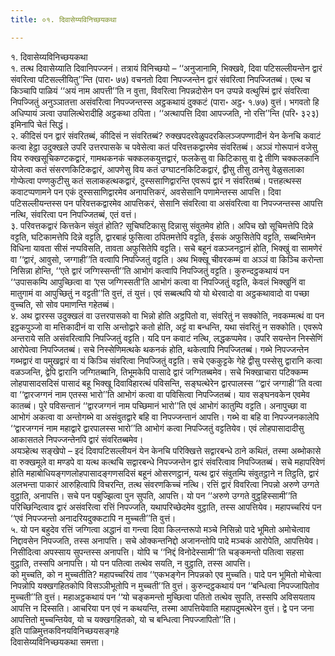 ```yaml
---
title: ०१. दिवासेय्यविनिच्छयकथा

---
```

१. दिवासेय्यविनिच्छयकथा  
१. तत्थ दिवासेय्याति दिवानिपज्जनं। तत्रायं विनिच्छयो – ‘‘अनुजानामि, भिक्खवे, दिवा पटिसल्लीयन्तेन द्वारं संवरित्वा पटिसल्लीयितु’’न्ति (पारा॰ ७७) वचनतो दिवा निपज्जन्तेन द्वारं संवरित्वा निपज्जितब्बं। एत्थ च किञ्चापि पाळियं ‘‘अयं नाम आपत्ती’’ति न वुत्ता, विवरित्वा निपन्नदोसेन पन उप्पन्ने वत्थुस्मिं द्वारं संवरित्वा निपज्जितुं अनुञ्ञातत्ता असंवरित्वा निपज्जन्तस्स अट्ठकथायं दुक्कटं (पारा॰ अट्ठ॰ १.७७) वुत्तं। भगवतो हि अधिप्पायं ञत्वा उपालित्थेरादीहि अट्ठकथा ठपिता। ‘‘अत्थापत्ति दिवा आपज्जति, नो रत्ति’’न्ति (परि॰ ३२३) इमिनापि चेतं सिद्धं।  
२. कीदिसं पन द्वारं संवरितब्बं, कीदिसं न संवरितब्बं? रुक्खपदरवेळुपदरकिलञ्जपण्णादीनं येन केनचि कवाटं कत्वा हेट्ठा उदुक्खले उपरि उत्तरपासके च पवेसेत्वा कतं परिवत्तकद्वारमेव संवरितब्बं। अञ्ञं गोरूपानं वजेसु विय रुक्खसूचिकण्टकद्वारं, गामथकनकं चक्कलकयुत्तद्वारं, फलकेसु वा किटिकासु वा द्वे तीणि चक्कलकानि योजेत्वा कतं संसरणकिटिकद्वारं, आपणेसु विय कतं उग्घाटनकिटिकद्वारं, द्वीसु तीसु ठानेसु वेळुसलाका गोप्फेत्वा पण्णकुटीसु कतं सलाकहत्थकद्वारं, दुस्ससाणिद्वारन्ति एवरूपं द्वारं न संवरितब्बं। पत्तहत्थस्स कवाटप्पणामने पन एकं दुस्ससाणिद्वारमेव अनापत्तिकरं, अवसेसानि पणामेन्तस्स आपत्ति। दिवा पटिसल्लीयन्तस्स पन परिवत्तकद्वारमेव आपत्तिकरं, सेसानि संवरित्वा वा असंवरित्वा वा निपज्जन्तस्स आपत्ति नत्थि, संवरित्वा पन निपज्जितब्बं, एतं वत्तं।  
३. परिवत्तकद्वारं कित्तकेन संवुतं होति? सूचिघटिकासु दिन्नासु संवुतमेव होति। अपिच खो सूचिमत्तेपि दिन्ने वट्टति, घटिकामत्तेपि दिन्ने वट्टति, द्वारबाहं फुसित्वा ठपितमत्तेपि वट्टति, ईसकं अफुसितेपि वट्टति, सब्बन्तिमेन विधिना यावता सीसं नप्पविसति, तावता अफुसितेपि वट्टति। सचे बहूनं वळञ्जनट्ठानं होति, भिक्खुं वा सामणेरं वा ‘‘द्वारं, आवुसो, जग्गाही’’ति वत्वापि निपज्जितुं वट्टति। अथ भिक्खू चीवरकम्मं वा अञ्ञं वा किञ्चि करोन्ता निसिन्ना होन्ति, ‘‘एते द्वारं जग्गिस्सन्ती’’ति आभोगं कत्वापि निपज्जितुं वट्टति। कुरुन्दट्ठकथायं पन ‘‘उपासकम्पि आपुच्छित्वा वा ‘एस जग्गिस्सती’ति आभोगं कत्वा वा निपज्जितुं वट्टति, केवलं भिक्खुनिं वा मातुगामं वा आपुच्छितुं न वट्टती’’ति वुत्तं, तं युत्तं। एवं सब्बत्थपि यो यो थेरवादो वा अट्ठकथावादो वा पच्छा वुच्चति, सो सोव पमाणन्ति गहेतब्बं।  
४. अथ द्वारस्स उदुक्खलं वा उत्तरपासको वा भिन्नो होति अट्ठपितो वा, संवरितुं न सक्कोति, नवकम्मत्थं वा पन इट्ठकपुञ्जो वा मत्तिकादीनं वा रासि अन्तोद्वारे कतो होति, अट्टं वा बन्धन्ति, यथा संवरितुं न सक्कोति। एवरूपे अन्तराये सति असंवरित्वापि निपज्जितुं वट्टति। यदि पन कवाटं नत्थि, लद्धकप्पमेव। उपरि सयन्तेन निस्सेणिं आरोपेत्वा निपज्जितब्बं। सचे निस्सेणिमत्थके थकनकं होति, थकेत्वापि निपज्जितब्बं। गब्भे निपज्जन्तेन गब्भद्वारं वा पमुखद्वारं वा यं किञ्चि संवरित्वा निपज्जितुं वट्टति। सचे एककुट्टके गेहे द्वीसु पस्सेसु द्वारानि कत्वा वळञ्जन्ति, द्वेपि द्वारानि जग्गितब्बानि, तिभूमकेपि पासादे द्वारं जग्गितब्बमेव। सचे भिक्खाचारा पटिक्कम्म लोहपासादसदिसं पासादं बहू भिक्खू दिवाविहारत्थं पविसन्ति, सङ्घत्थेरेन द्वारपालस्स ‘‘द्वारं जग्गाही’’ति वत्वा वा ‘‘द्वारजग्गनं नाम एतस्स भारो’’ति आभोगं कत्वा वा पविसित्वा निपज्जितब्बं। याव सङ्घनवकेन एवमेव कातब्बं। पुरे पविसन्तानं ‘‘द्वारजग्गनं नाम पच्छिमानं भारो’’ति एवं आभोगं कातुम्पि वट्टति। अनापुच्छा वा आभोगं अकत्वा वा अन्तोगब्भे वा असंवुतद्वारे बहि वा निपज्जन्तानं आपत्ति। गब्भे वा बहि वा निपज्जनकालेपि ‘‘द्वारजग्गनं नाम महाद्वारे द्वारपालस्स भारो’’ति आभोगं कत्वा निपज्जितुं वट्टतियेव। एवं लोहपासादादीसु आकासतले निपज्जन्तेनपि द्वारं संवरितब्बमेव।  
अयञ्हेत्थ सङ्खेपो – इदं दिवापटिसल्लीयनं येन केनचि परिक्खित्ते सद्वारबन्धे ठाने कथितं, तस्मा अब्भोकासे वा रुक्खमूले वा मण्डपे वा यत्थ कत्थचि सद्वारबन्धे निपज्जन्तेन द्वारं संवरित्वाव निपज्जितब्बं। सचे महापरिवेणं होति महाबोधियङ्गणलोहपासादङ्गणसदिसं बहूनं ओसरणट्ठानं, यत्थ द्वारं संवुतम्पि संवुतट्ठाने न तिट्ठति, द्वारं अलभन्ता पाकारं आरुहित्वापि विचरन्ति, तत्थ संवरणकिच्चं नत्थि। रत्तिं द्वारं विवरित्वा निपन्नो अरुणे उग्गते वुट्ठाति, अनापत्ति। सचे पन पबुज्झित्वा पुन सुपति, आपत्ति। यो पन ‘‘अरुणे उग्गते वुट्ठहिस्सामी’’ति परिच्छिन्दित्वाव द्वारं असंवरित्वा रत्तिं निपज्जति, यथापरिच्छेदमेव वुट्ठाति, तस्स आपत्तियेव। महापच्चरियं पन ‘‘एवं निपज्जन्तो अनादरियदुक्कटापि न मुच्चती’’ति वुत्तं।  
५. यो पन बहुदेव रत्तिं जग्गित्वा अद्धानं वा गन्त्वा दिवा किलन्तरूपो मञ्चे निसिन्नो पादे भूमितो अमोचेत्वाव निद्दावसेन निपज्जति, तस्स अनापत्ति। सचे ओक्कन्तनिद्दो अजानन्तोपि पादे मञ्चकं आरोपेति, आपत्तियेव। निसीदित्वा अपस्साय सुपन्तस्स अनापत्ति। योपि च ‘‘निद्दं विनोदेस्सामी’’ति चङ्कमन्तो पतित्वा सहसा वुट्ठाति, तस्सपि अनापत्ति। यो पन पतित्वा तत्थेव सयति, न वुट्ठाति, तस्स आपत्ति।  
को मुच्चति, को न मुच्चतीति? महापच्चरियं ताव ‘‘एकभङ्गेन निपन्नको एव मुच्चति। पादे पन भूमितो मोचेत्वा निपन्नोपि यक्खगहितकोपि विसञ्ञीभूतोपि न मुच्चती’’ति वुत्तं। कुरुन्दट्ठकथायं पन ‘‘बन्धित्वा निपज्जापितोव मुच्चती’’ति वुत्तं। महाअट्ठकथायं पन ‘‘यो चङ्कमन्तो मुच्छित्वा पतितो तत्थेव सुपति, तस्सपि अविसयताय आपत्ति न दिस्सति। आचरिया पन एवं न कथयन्ति, तस्मा आपत्तियेवाति महापदुमत्थेरेन वुत्तं। द्वे पन जना आपत्तितो मुच्चन्तियेव, यो च यक्खगहितको, यो च बन्धित्वा निपज्जापितो’’ति।  
इति पाळिमुत्तकविनयविनिच्छयसङ्गहे  
दिवासेय्यविनिच्छयकथा समत्ता।  